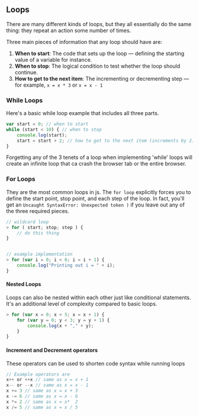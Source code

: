 ## Loops
There are many different kinds of loops, but they all essentially do the same thing: they repeat an action some number of times.

Three main pieces of information that any loop should have are:
1. **When to start**: The code that sets up the loop — defining the starting value of a variable for instance.
2. **When to stop**: The logical condition to test whether the loop should continue.
3. **How to get to the next item**: The incrementing or decrementing step — for example, `x = x * 3` or `x = x - 1`

### While Loops
Here's a basic while loop example that includes all three parts.
```js
var start = 0; // when to start
while (start < 10) { // when to stop
    console.log(start);
    start = start + 2; // how to get to the next item (increments by 2)
}
```
Forgetting any of the 3 tenets of a loop when implementing 'while' loops will create an infinite loop that ca crash the browser tab or the entire browser.

### For Loops
They are the most common loops in js. The `for loop` explicitly forces you to define the start point, stop point, and each step of the loop. In fact, you'll get an `Uncaught SyntaxError: Unexpected token )` if you leave out any of the three required pieces. 
```js
// wildcard loop
> for ( start; stop; step ) {
    // do this thing
}


// example implementation
> for (var i = 0; i < 6; i = i + 1) {
    console.log("Printing out i = " + i);
}
```

#### Nested Loops
Loops can also be nested within each other just like conditional statements. It's an additional level of complexity compared to basic loops.
```js
> for (var x = 0; x < 5; x = x + 1) {
    for (var y = 0; y < 3; y = y + 1) {
        console.log(x + "," + y);
    }
}
```

#### Increment and Decrement operators
These operators can be used to shorten code syntax while running loops
``` js
// Example operators are
x++ or ++x // same as x = x + 1 
x-- or --x // same as x = x - 1
x += 3 // same as x = x + 3
x -= 6 // same as x = x - 6
x *= 2 // same as x = x*  2
x /= 5 // same as x = x / 5
```
